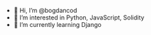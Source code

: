 - 👋 Hi, I’m @bogdancod
- 👀 I’m interested in Python, JavaScript, Solidity
- 🌱 I’m currently learning Django

<!---
bogdancod/bogdancod is a ✨ special ✨ repository because its `README.md` (this file) appears on your GitHub profile.
You can click the Preview link to take a look at your changes.
--->
